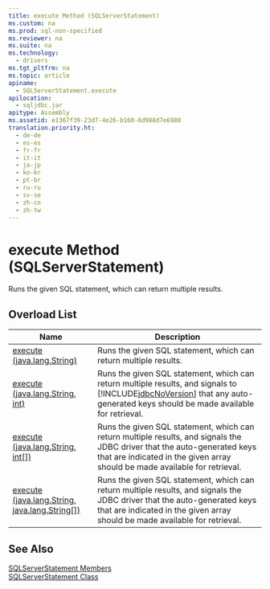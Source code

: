 ```yaml
---
title: execute Method (SQLServerStatement)
ms.custom: na
ms.prod: sql-non-specified
ms.reviewer: na
ms.suite: na
ms.technology: 
  - drivers
ms.tgt_pltfrm: na
ms.topic: article
apiname: 
  - SQLServerStatement.execute
apilocation: 
  - sqljdbc.jar
apitype: Assembly
ms.assetid: e1367f39-23d7-4e26-b160-6d988d7e6988
translation.priority.ht: 
  - de-de
  - es-es
  - fr-fr
  - it-it
  - ja-jp
  - ko-kr
  - pt-br
  - ru-ru
  - sv-se
  - zh-cn
  - zh-tw
---
```

# execute Method (SQLServerStatement)
  Runs the given SQL statement, which can return multiple results.  
  
## Overload List  
  
|Name|Description|  
|----------|-----------------|  
|[execute \(java.lang.String\)](../content/execute-Method--java.lang.String---SQLServerStatement-.md)|Runs the given SQL statement, which can return multiple results.|  
|[execute \(java.lang.String, int\)](../content/execute-Method--java.lang.String--int-.md)|Runs the given SQL statement, which can return multiple results, and signals to [!INCLUDE[jdbcNoVersion](../content/includes/jdbcNoVersion_md.md)] that any auto\-generated keys should be made available for retrieval.|  
|[execute \(java.lang.String, int&#91;&#93;\)](../content/execute-Method--java.lang.String--int[]-.md)|Runs the given SQL statement, which can return multiple results, and signals the JDBC driver that the auto\-generated keys that are indicated in the given array should be made available for retrieval.|  
|[execute \(java.lang.String, java.lang.String&#91;&#93;\)](../content/execute-Method--java.lang.String--java.lang.String-.md)|Runs the given SQL statement, which can return multiple results, and signals the JDBC driver that the auto\-generated keys that are indicated in the given array should be made available for retrieval.|  
  
## See Also  
 [SQLServerStatement Members](../content/SQLServerStatement-Members.md)   
 [SQLServerStatement Class](../content/SQLServerStatement-Class.md)  
  
  